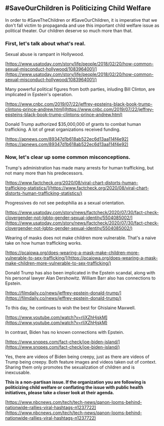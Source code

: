 ## #SaveOurChildren is Politicizing Child Welfare

In order to #SaveTheChildren or #SaveOurChildren, it is imperative that we don't fall victim to propaganda and use this important child welfare issue as political theater. Our children deserve so much more than that.

### First, let's talk about what's real.

Sexual abuse is rampant in Hollywood.

[https://www.usatoday.com/story/life/people/2018/02/20/how-common-sexual-misconduct-hollywood/1083964001/](https://www.usatoday.com/story/life/people/2018/02/20/how-common-sexual-misconduct-hollywood/1083964001/)

Many powerful political figures from both parties, inluding Bill Clinton, are implicated in Epstein's operation.

[https://www.cnbc.com/2019/07/22/jeffrey-epsteins-black-book-trump-clintons-prince-andrew.html](https://www.cnbc.com/2019/07/22/jeffrey-epsteins-black-book-trump-clintons-prince-andrew.html)

Donald Trump authorized $35,000,000 of grants to combat human trafficking. A lot of great organizations received funding.

[https://apnews.com/89347d1b618ab522ec6d13aa114f4e92](https://apnews.com/89347d1b618ab522ec6d13aa114f4e92)

### Now, let's clear up some common misconceptions.

Trump's administration has made many arrests for human trafficking, but not many more than his predecessors.

[https://www.factcheck.org/2020/08/viral-chart-distorts-human-trafficking-statistics/](https://www.factcheck.org/2020/08/viral-chart-distorts-human-trafficking-statistics/)

Progressives do not see pedophilia as a sexual orientation.

[https://www.usatoday.com/story/news/factcheck/2020/07/30/fact-check-clovergender-not-lgbtq-gender-sexual-identity/5504085002/](https://www.usatoday.com/story/news/factcheck/2020/07/30/fact-check-clovergender-not-lgbtq-gender-sexual-identity/5504085002/)

Wearing of masks does not make children more vulnerable. That's a naive take on how human trafficking works.

[https://pcaiowa.org/does-wearing-a-mask-make-children-more-vulnerable-to-sex-trafficking/](https://pcaiowa.org/does-wearing-a-mask-make-children-more-vulnerable-to-sex-trafficking/)

Donald Trump has also been implicated in the Epstein scandal, along with his personal lawyer Alan Dershowitz. William Barr also has connections to Epstein.

[https://filmdaily.co/news/jeffrey-epstein-donald-trump/](https://filmdaily.co/news/jeffrey-epstein-donald-trump/)

To this day, he continues to wish the best for Ghislaine Maxwell.

[https://www.youtube.com/watch?v=rliXZhHjskM](https://www.youtube.com/watch?v=rliXZhHjskM)

In contrast, Biden has no known connections with Epstein.

[https://www.snopes.com/fact-check/joe-biden-island/](https://www.snopes.com/fact-check/joe-biden-island/)

Yes, there are videos of Biden being creepy, just as there are videos of Trump being creepy. Both feature images and videos taken out of context. Sharing them only promotes the sexualization of children and is inexcusable.

**This is a non-partisan issue. If the organization you are following is politicizing child welfare or conflating the issue with public health initiatives, please take a closer look at their agenda.**

[https://www.nbcnews.com/tech/tech-news/qanon-looms-behind-nationwide-rallies-viral-hashtags-n1237722](https://www.nbcnews.com/tech/tech-news/qanon-looms-behind-nationwide-rallies-viral-hashtags-n1237722)
